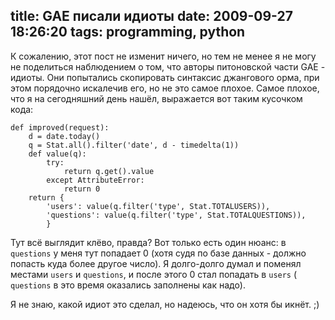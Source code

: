 title: GAE писали идиоты
date: 2009-09-27 18:26:20
tags: programming, python
----


К сожалению, этот пост не изменит ничего, но тем не менее я не могу не
поделиться наблюдением о том, что авторы питоновской части GAE - идиоты. Они
попытались скопировать синтаксис джангового орма, при этом порядочно искалечив
его, но не это самое плохое. Самое плохое, что я на сегодняшний день нашëл,
выражается вот таким кусочком кода:

    def improved(request):
        d = date.today()
        q = Stat.all().filter('date', d - timedelta(1))
        def value(q):
            try:
                return q.get().value
            except AttributeError:
                return 0
        return {
            'users': value(q.filter('type', Stat.TOTALUSERS)),
            'questions': value(q.filter('type', Stat.TOTALQUESTIONS)),
            }

Тут всë выглядит клëво, правда? Вот только есть один нюанс: в `questions` у меня
тут попадает 0 (хотя судя по базе данных - должно попасть куда более другое
число). Я долго-долго думал и поменял местами `users` и `questions`, и после
этого 0 стал попадать в `users` ( `questions` в это время оказались заполнены
как надо).

Я не знаю, какой идиот это сделал, но надеюсь, что он хотя бы икнëт. ;)
